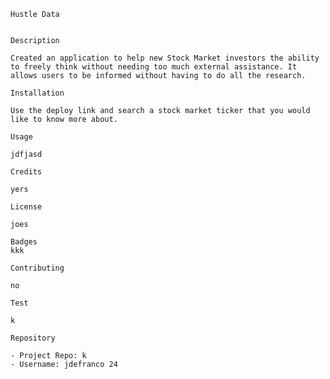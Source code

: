  
    Hustle Data

    
    Description
    
    Created an application to help new Stock Market investors the ability to freely think without needing too much external assistance. It allows users to be informed without having to do all the research.
    
    Installation
    
    Use the deploy link and search a stock market ticker that you would like to know more about. 
    
    Usage
    
    jdfjasd
    
    Credits
    
    yers
    
    License
    
    joes 

    Badges
    kkk

    Contributing

    no

    Test

    k

    Repository

    - Project Repo: k
    - Username: jdefranco 24

    